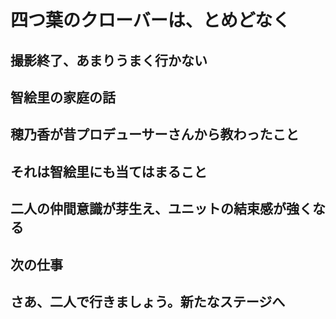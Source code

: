 # 四つ葉のクローバーは、とめどなく

## 撮影終了、あまりうまく行かない

## 智絵里の家庭の話

## 穂乃香が昔プロデューサーさんから教わったこと

## それは智絵里にも当てはまること

## 二人の仲間意識が芽生え、ユニットの結束感が強くなる

## 次の仕事

## さあ、二人で行きましょう。新たなステージへ
